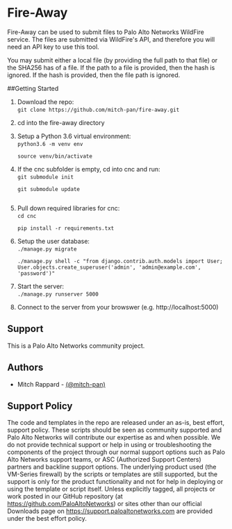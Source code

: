 # Fire-Away

Fire-Away can be used to submit files to Palo Alto Networks WildFire service.  The files are submitted via WildFire's 
API, and therefore you will need an API key to use this tool.

You may submit either a local file (by providing the full path to that file) or the SHA256 has of a file.  If the path
 to a file is provided, then the hash is ignored.  If the hash is provided, then the file path is ignored.

##Getting Started
<ol><li>Download the repo:<br>
<code>git clone https://github.com/mitch-pan/fire-away.git</code>
</ol>

<ol start="2">
<li>cd into the fire-away directory
</ol>

<ol start="3">
<li>Setup a Python 3.6 virtual environment:<br>
<code>python3.6 -m venv env<br>
source venv/bin/activate
</code>
</ol>

<ol start="4">
<li>If the cnc subfolder is empty, cd into cnc and run:<br>
<code>git submodule init<br>
git submodule update<br>
</code>
</ol>

<ol start="5">
<li>Pull down required libraries for cnc: <br>
<code>cd cnc<br>
pip install -r requirements.txt
</code>
</ol>

<ol start="6">
<li>Setup the user database:<br>
<code>./manage.py migrate<br>
./manage.py shell -c "from django.contrib.auth.models import User; User.objects.create_superuser('admin', 'admin@example.com', 'password')"
</code>
</ol>

<ol start="7">
<li>Start the server: <br>
<code>./manage.py runserver 5000</code>
</ol>

<ol start="8">
<li>Connect to the server from your browswer (e.g. http://localhost:5000)
</ol>

## Support
This is a Palo Alto Networks community project.

## Authors
* Mitch Rappard - [(@mitch-pan)](https://github.com/mitch-pan)


## Support Policy
The code and templates in the repo are released under an as-is, best effort, support policy. These scripts should be seen as community supported and Palo Alto Networks will contribute our expertise as and when possible. We do not provide technical support or help in using or troubleshooting the components of the project through our normal support options such as Palo Alto Networks support teams, or ASC (Authorized Support Centers) partners and backline support options. The underlying product used (the VM-Series firewall) by the scripts or templates are still supported, but the support is only for the product functionality and not for help in deploying or using the template or script itself. Unless explicitly tagged, all projects or work posted in our GitHub repository (at https://github.com/PaloAltoNetworks) or sites other than our official Downloads page on https://support.paloaltonetworks.com are provided under the best effort policy.
